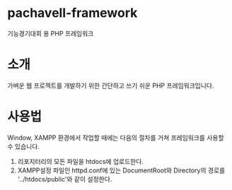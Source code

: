 # pachavell-framework
기능경기대회 용 PHP 프레임워크

소개
=============
가벼운 웹 프로젝트를 개발하기 위한 간단하고 쓰기 쉬운 PHP 프레임워크입니다.

사용법
=============
Window, XAMPP 환경에서 작업할 때에는 다음의 절차를 거쳐 프레임워크를 사용할 수 있습니다.
1. 리포지터리의 모든 파일을 htdocs에 업로드한다.
2. XAMPP설정 파일인 httpd.conf에 있는 DocumentRoot와 Directory의 경로를 '../htdocs/public'와 같이 설정한다.
